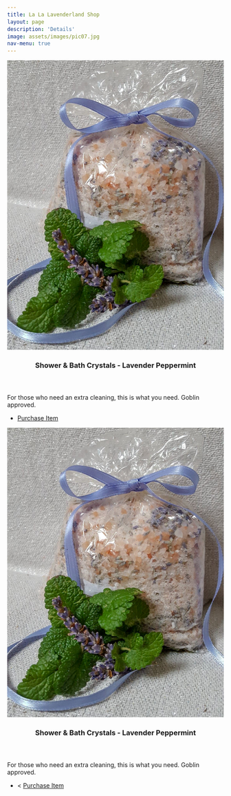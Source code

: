 ```yaml
---
title: La La Lavenderland Shop
layout: page
description: 'Details'
image: assets/images/pic07.jpg
nav-menu: true
---
```



<div id="main">


<section id="two" class="spotlights">
	<section>
		<a href="#" class="image">
			<img src="assets\images\crystals_peppermint_purpleribbon.jpg" alt="" data-position="25% 25%" />
		</a>
		<div class="content">
			<div class="inner">
				<header class="major">
					<h3>Shower & Bath Crystals - Lavender Peppermint</h3>
				</header>
				<p>For those who need an extra cleaning, this is what you need. Goblin approved.</p>
				<ul class="actions">
					<li><script src="https://gumroad.com/js/gumroad.js"></script>
<a class="gumroad-button" href="https://gum.co/tEdGu" target="_blank">Purchase Item</a></li>
				</ul>
			</div>
		</div>
	</section>

<section>
		<a href="#" class="image">
			<img src="assets\images\crystals_peppermint_purpleribbon.jpg" alt="" data-position="25% 25%" />
		</a>
		<div class="content">
			<div class="inner">
				<header class="major">
					<h3>Shower & Bath Crystals - Lavender Peppermint</h3>
				</header>
				<p>For those who need an extra cleaning, this is what you need. Goblin approved.</p>
				<ul class="actions">
					<li><<script src="https://gumroad.com/js/gumroad.js"></script>
                    <a class="gumroad-button" href="https://gum.co/DToMn" target="_blank">Purchase Item</a></li>
				</ul>
			</div>
		</div>
	</section>
</section>

</div>